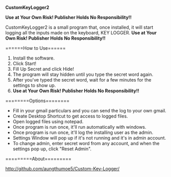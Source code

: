 **CustomKeyLogger2**  
  
**Use at Your Own Risk! Publisher Holds No Responsibility!!**  
  
CustomKeyLogger2 is a small program that, once installed, it will start logging all the inputs made on the keyboard, KEY LOGGER. **Use at Your Own Risk! Publisher Holds No Responsibility!!**  
  
======How to Use======  
1. Install the software.  
2. Click Start!  
3. Fill Up Secret and click Hide!  
4. The program will stay hidden until you type the secret word again.  
5. After you've typed the secret word, wait for a few minutes for the settings to show up.  
4. **Use at Your Own Risk! Publisher Holds No Responsibility!!**   
  
========Options========  
* Fill in your gmail particulars and you can send the log to your own gmail.  
* Create Desktop Shortcut to get access to logged files.  
* Open logged files using notepad.  
* Once program is run once, it'll run automatically with windows.  
* Once program is run once, it'll log the installing user as the admin.  
* Settings Window will pop up if it's not running and it's in admin account.  
* To change admin, enter secret word from any account, and when the settings pop up, click "Reset Admin".
  
=========About=========  
  
http://github.com/aungthumoe5/Custom-Key-Logger/  
  